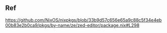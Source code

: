 ## Ref

https://github.com/NixOS/nixpkgs/blob/33b9d57c656e65a9c88c5f34e4eb00b83e2b0ca9/pkgs/by-name/ze/zed-editor/package.nix#L298